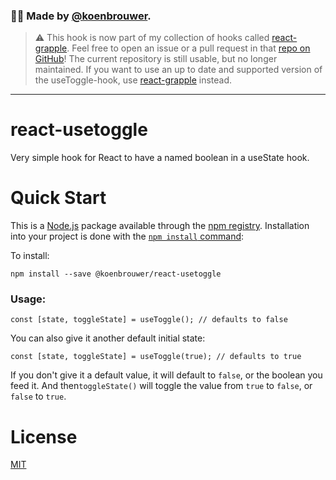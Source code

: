 ### 🙋‍♂️ Made by [@koenbrouwer](https://twitter.com/KoenBrouwer).

> ⚠️ This hook is now part of my collection of hooks called [react-grapple](https://github.com/KoenBrouwer/react-grapple).
Feel free to open an issue or a pull request in that [repo on GitHub](https://github.com/KoenBrouwer/react-grapple/pulls)!
The current repository is still usable, but no longer maintained. If you want to use an up to date and supported version of the useToggle-hook, use [react-grapple](https://github.com/KoenBrouwer/react-grapple) instead.

---

# react-usetoggle

Very simple hook for React to have a named boolean in a useState hook.

# Quick Start

This is a [Node.js](https://nodejs.org/en/) package available through the [npm registry](https://nodejs.org/en/).
Installation into your project is done with the [`npm install` command](https://docs.npmjs.com/downloading-and-installing-packages-locally): 

To install: 

    npm install --save @koenbrouwer/react-usetoggle


### Usage:

    const [state, toggleState] = useToggle(); // defaults to false
    
You can also give it another default initial state:
    
    const [state, toggleState] = useToggle(true); // defaults to true
    
If you don't give it a default value, it will default to `false`, or the boolean you feed it.
And then`toggleState()` will toggle the value from `true` to `false`, or `false` to `true`.

# License

[MIT](https://en.wikipedia.org/wiki/MIT_License)

